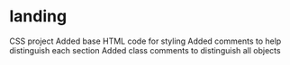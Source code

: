 # landing
CSS project
Added base HTML code for styling
Added comments to help distinguish each section
Added class comments to distinguish all objects
